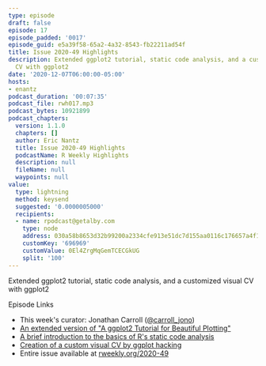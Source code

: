 ```yaml
---
type: episode
draft: false
episode: 17
episode_padded: '0017'
episode_guid: e5a39f58-65a2-4a32-8543-fb22211ad54f
title: Issue 2020-49 Highlights
description: Extended ggplot2 tutorial, static code analysis, and a customized visual
  CV with ggplot2
date: '2020-12-07T06:00:00-05:00'
hosts:
- enantz
podcast_duration: '00:07:35'
podcast_file: rwh017.mp3
podcast_bytes: 10921899
podcast_chapters:
  version: 1.1.0
  chapters: []
  author: Eric Nantz
  title: Issue 2020-49 Highlights
  podcastName: R Weekly Highlights
  description: null
  fileName: null
  waypoints: null
value:
  type: lightning
  method: keysend
  suggested: '0.0000005000'
  recipients:
  - name: rpodcast@getalby.com
    type: node
    address: 030a58b8653d32b99200a2334cfe913e51dc7d155aa0116c176657a4f1722677a3
    customKey: '696969'
    customValue: 0El4ZrgMqGemTCECGkUG
    split: '100'
---
```

Extended ggplot2 tutorial, static code analysis, and a customized visual
CV with ggplot2

Episode Links

-   This week's curator: Jonathan Carroll
    (<a href="https://twitter.com/carroll_jono"
    rel="nofollow">@carroll_jono</a>)
-   <a
    href="https://cedricscherer.netlify.app/2019/08/05/a-ggplot2-tutorial-for-beautiful-plotting-in-r/"
    rel="nofollow">An extended version of "A ggplot2 Tutorial for Beautiful
    Plotting"</a>
-   <a
    href="https://renkun.me/2020/11/08/using-parse-data-to-analyze-r-code/"
    rel="nofollow">A brief introduction to the basics of R's static code
    analysis</a>
-   <a href="http://adomingues.github.io/2020/11/25/visual-cv/"
    rel="nofollow">Creation of a custom visual CV by ggplot hacking</a>
-   Entire issue available at <a href="https://rweekly.org/2020-49"
    rel="nofollow">rweekly.org/2020-49</a>

